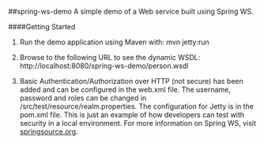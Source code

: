 ##spring-ws-demo
A simple demo of a Web service built using Spring WS.

####Getting Started

1) Run the demo application using Maven with: mvn jetty:run

2) Browse to the following URL to see the dynamic WSDL: http://localhost:8080/spring-ws-demo/person.wsdl

3) Basic Authentication/Authorization over HTTP (not secure) has been added and can be configured in the web.xml file. The username, password and roles can be changed in /src/test/resource/realm.properties. The configuration for Jetty is in the pom.xml file. This is just an example of how developers can test with security in a local environment.
For more information on Spring WS, visit [springsource.org].

[springsource.org]:http://springsource.org